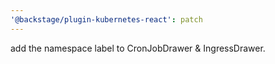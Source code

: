 ```yaml
---
'@backstage/plugin-kubernetes-react': patch
---
```


add the namespace label to CronJobDrawer & IngressDrawer.
